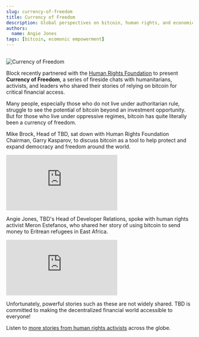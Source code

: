 ```yaml
---
slug: currency-of-freedom
title: Currency of Freedom
description: Global perspectives on bitcoin, human rights, and economic empowerment
authors:
  name: Angie Jones
tags: [bitcoin, ecomonic empowerment]
---
```


<head>
  <title>Currency of Freedom</title>
  <meta name="description" content="Global perspectives on bitcoin, human rights, and economic empowerment" />

  <meta property="og:url" content="https://developer.tbd.website/blog/currency-of-freedom" />
  <meta property="og:type" content="website" />
  <meta property="og:title" content="Currency of Freedom" />
  <meta property="og:description" content="Global perspectives on bitcoin, human rights, and economic empowerment" />
  <meta property="og:image" content="/img/currency-of-freedom.png" />

  <meta name="twitter:card" content="summary_large_image" />
  <meta property="twitter:domain" content="developer.tbd.website" />
  <meta property="twitter:url" content="https://developer.tbd.website/blog/currency-of-freedom" />
  <meta name="twitter:title" content="Currency of Freedom" />
  <meta name="twitter:description" content="Global perspectives on bitcoin, human rights, and economic empowerment" />
  <meta name="twitter:image" content="/img/currency-of-freedom.png" />
  <link rel="apple-touch-icon" href="https://developer.tbd.website/img/tbd-fav-icon-main.png" />
</head>

##

![Currency of Freedom](/img/currency-of-freedom.png)

Block recently partnered with the [Human Rights Foundation](https://hrf.org/) to present **Currency of Freedom**, a series of fireside chats with humanitarians, activists, and leaders who shared their stories of relying on bitcoin for critical financial access.

<!--truncate-->

Many people, especially those who do not live under authoritarian rule, struggle to see the potential of bitcoin beyond an investment opportunity. But for those who live under oppressive regimes, bitcoin has quite literally been a currency of freedom.

Mike Brock, Head of TBD, sat down with Human Rights Foundation Chairman, Garry Kasparov, to discuss bitcoin as a tool to help protect and expand democracy and freedom around the world.

<iframe class="aspect-video" src="https://www.youtube.com/embed/l2rC7lbyom4" title="Human Rights Foundation" frameborder="0" allow="accelerometer; autoplay; clipboard-write; encrypted-media; gyroscope; picture-in-picture; web-share" allowfullscreen></iframe>

Angie Jones, TBD's Head of Developer Relations, spoke with human rights activist Meron Estefanos, who shared her story of using bitcoin to send money to Eritrean refugees in East Africa.

<iframe class="aspect-video" src="https://www.youtube.com/embed/eDNr_Pi6sL" title="Human Rights Foundation" frameborder="0" allow="accelerometer; autoplay; clipboard-write; encrypted-media; gyroscope; picture-in-picture; web-share" allowfullscreen></iframe>

Unfortunately, powerful stories such as these are not widely shared. TBD is committed to making the decentralized financial world accessible to everyone!

Listen to [more stories from human rights activists](https://currency-of-freedom.xyz/Currency-of-Freedom/en) across the globe.
